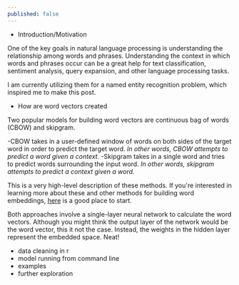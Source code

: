 ```yaml
---
published: false
---
```

- Introduction/Motivation

One of the key goals in natural language processing is understanding the relationship among words and phrases. Understanding the context in which words and phrases occur can be a great help for text classification, sentiment analysis, query expansion, and other language processing tasks.

I am currently utilizing them for a named entity recognition problem, which inspired me to make this post.

- How are word vectors created

Two popular models for building word vectors are continuous bag of words (CBOW) and skipgram.

-CBOW takes in a user-defined window of words on both sides of the target word in order to predict the target word. _In other words, CBOW attempts to predict a word given a context._
-Skipgram takes in a single word and tries to predict words surrounding the input word. _In other words, skipgram attempts to predict a context given a word._

This is a very high-level description of these methods. If you're interested in learning more about these and other methods for building word embeddings, [here](https://lilianweng.github.io/lil-log/2017/10/15/learning-word-embedding.html) is a good place to start.

Both approaches involve a single-layer neural network to calculate the word vectors. Although you might think the output layer of the network would be the word vector, this it not the case. Instead, the weights in the hidden layer represent the embedded space. Neat!

- data cleaning in r
- model running from command line
- examples
- further exploration